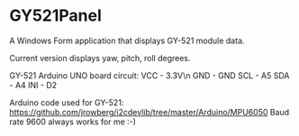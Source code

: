 # GY521Panel
A Windows Form application that displays GY-521 module data.

Current version displays yaw, pitch, roll degrees.

GY-521 Arduino UNO board circuit:
VCC - 3.3V\n
GND - GND
SCL - A5
SDA - A4
INI - D2

Arduino code used for GY-521: https://github.com/jrowberg/i2cdevlib/tree/master/Arduino/MPU6050
Baud rate 9600 always works for me :-)



